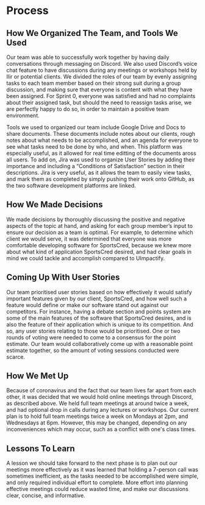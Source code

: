 # Process
## How We Organized The Team, and Tools We Used
Our team was able to successfully work together by having daily conversations through messaging on Discord. We also used Discord’s voice chat feature to have discussions 
during any meetings or workshops held by Ilir or potential clients. We divided the roles of our team by evenly assigning tasks to each team member based on their strong suit during a group discussion, and making sure that everyone is content with what they have been assigned. For Sprint 0, everyone was satisfied and had no complaints about their assigned task, but should the need to reassign tasks arise, we are perfectly happy to do so, in order to maintain a positive team environment.

Tools we used to organized our team include Google Drive and Docs to share documents. These documents include notes about our 
clients, rough notes about what needs to be accomplished, and an agenda for everyone to see what tasks need to be done by who, and when. This platform was especially useful, 
as it allowed for real time editting of the documents aross all users. To add on, Jira was used to organize User Stories by adding their importance and including a 
“Conditions of Satisfaction” section in their descriptions. Jira is very useful, as it allows the team to easily view tasks, and mark them as completed by simply pushing
their work onto GitHub, as the two software development platforms are linked.

## How We Made Decisions
We made decisions by thoroughly discussing the positive and negative aspects of the topic at hand, and asking for each group member’s input to ensure our decision as a 
team is optimal. For example, to determine which client we would serve, it was determined that everyone was more comfortable developing software for SportsCred, because 
we knew more about what kind of application SportsCred desired, and had clear goals in mind we could tackle and accomplish compared to UImpactify.

## Coming Up With User Stories
Our team prioritised user stories based on how effectively it would satisfy important features given by our client, SportsCred, and how well such a feature would define or make our software stand out against our competitors. For instance, having a debate section and points system are some of the main features of the software that SportsCred desires, 
and is also the feature of their application which is unique to its competition. And so, any user stories relating to those would be prioritised. One or two rounds of voting were needed to come to a consensus for the point estimate. Our team would collaboratively come up with a reasonable point estimate together, so the amount of voting sessions conducted were scarce. 

## How We Met Up
Because of coronavirus and the fact that our team lives far apart from each other, it was decided that we would hold online meetings through Discord, as described above. 
We held full team meetings at around twice a week, and had optional drop in calls during any lectures or workshops. Our current plan is to hold full team meetings twice a 
week on Mondays at 2pm, and Wednesdays at 6pm. However, this may be changed, depending on any inconveniences which may occur, such as a conflict with one's class times.

## Lessons To Learn
A lesson we should take forward to the next phase is to plan out our meetings more effectively as it was learned that holding a 7-person call was sometimes inefficient, as 
the tasks needed to be accomplished were simple, and only required individual effort to complete. More effort into planning effective meetings could reduce wasted time, and
make our discussions clear, concise, and informative.
